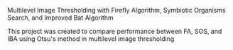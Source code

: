 Multilevel Image Thresholding with Firefly Algorithm, Symbiotic Organisms Search, and Improved Bat Algorithm

This project was created to compare performance between FA, SOS, and IBA using Otsu's method in multilevel image thresholding
